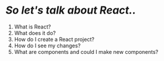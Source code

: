# _So let's talk about React.._

1. What is React?
2. What does it do?
3. How do I create a React project?
4. How do I see my changes?
5. What are components and could I make new components? 